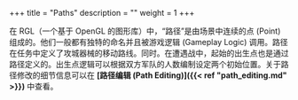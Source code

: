 +++
title = "Paths"
description = ""
weight = 1
+++

在 RGL（一个基于 OpenGL 的图形库）中，“路径”是由场景中连续的点 (Point) 组成的。他们一般都有独特的命名并且被游戏逻辑 (Gameplay Logic) 调用。路径在任务中定义了攻城器械的移动路线。同时。在遭遇战中，起始的出生点也是通过路径定义的。出生点逻辑可以根据双方军队的人数编制设定两个初始位置。关于路径修改的细节信息可以在 <strong>[路径编辑 (Path Editing)]({{< ref "path_editing.md" >}})</strong> 中查看。

